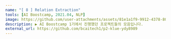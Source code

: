 ```yaml
---
name: "[ 8 ] Relation Extraction"
tools: [AI Boostcamp, 2021.04, NLP]
image: https://github.com/user-attachments/assets/81e1a1f9-9912-4378-8008-f8fb47eefdcb
description: ▶️ AI Boostcamp 1기에서 진행했던 프로젝트들의 모음입니다.
external_url: https://github.com/bcaitech1/p2-klue-ydy8989
---
```

